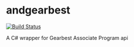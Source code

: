 # andgearbest

[![Build Status](https://travis-ci.org/oandreeeee/andgearbest.svg?branch=master)](https://travis-ci.org/oandreeeee/andgearbest)

A C# wrapper for Gearbest Associate Program api
